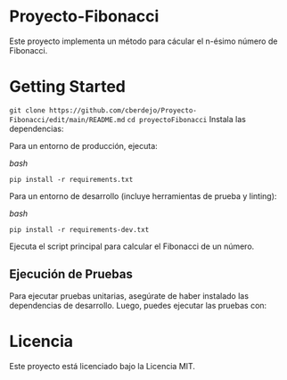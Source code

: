 # Proyecto-Fibonacci
Este proyecto implementa un método para cácular el n-ésimo número de Fibonacci.
# Getting Started

`git clone https://github.com/cberdejo/Proyecto-Fibonacci/edit/main/README.md`
`cd proyectoFibonacci`
Instala las dependencias:

Para un entorno de producción, ejecuta:

*bash*


`pip install -r requirements.txt`


Para un entorno de desarrollo (incluye herramientas de prueba y linting):

 *bash*

 
`pip install -r requirements-dev.txt`


Ejecuta el script principal para calcular el Fibonacci de un número.


## Ejecución de Pruebas
Para ejecutar pruebas unitarias, asegúrate de haber instalado las dependencias de desarrollo. Luego, puedes ejecutar las pruebas con:
`
`

# Licencia
Este proyecto está licenciado bajo la Licencia MIT.
